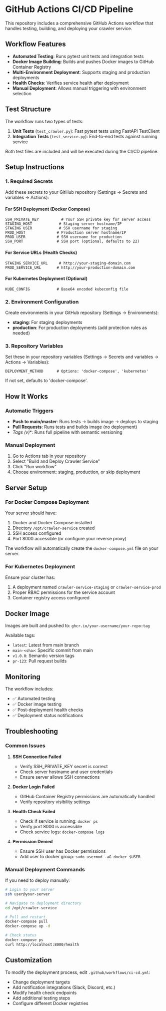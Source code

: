 # GitHub Actions CI/CD Pipeline

This repository includes a comprehensive GitHub Actions workflow that handles testing, building, and deploying your crawler service.

## Workflow Features

- **Automated Testing**: Runs pytest unit tests and integration tests
- **Docker Image Building**: Builds and pushes Docker images to GitHub Container Registry
- **Multi-Environment Deployment**: Supports staging and production deployments
- **Health Checks**: Verifies service health after deployment
- **Manual Deployment**: Allows manual triggering with environment selection

## Test Structure

The workflow runs two types of tests:

1. **Unit Tests** (`test_crawler.py`): Fast pytest tests using FastAPI TestClient
2. **Integration Tests** (`test_service.py`): End-to-end tests against running service

Both test files are included and will be executed during the CI/CD pipeline.

## Setup Instructions

### 1. Required Secrets

Add these secrets to your GitHub repository (Settings → Secrets and variables → Actions):

#### For SSH Deployment (Docker Compose)
```
SSH_PRIVATE_KEY          # Your SSH private key for server access
STAGING_HOST            # Staging server hostname/IP
STAGING_USER            # SSH username for staging
PROD_HOST              # Production server hostname/IP  
PROD_USER              # SSH username for production
SSH_PORT               # SSH port (optional, defaults to 22)
```

#### For Service URLs (Health Checks)
```
STAGING_SERVICE_URL     # http://your-staging-domain.com
PROD_SERVICE_URL       # http://your-production-domain.com
```

#### For Kubernetes Deployment (Optional)
```
KUBE_CONFIG            # Base64 encoded kubeconfig file
```

### 2. Environment Configuration

Create environments in your GitHub repository (Settings → Environments):

- **staging**: For staging deployments
- **production**: For production deployments (add protection rules as needed)

### 3. Repository Variables

Set these in your repository variables (Settings → Secrets and variables → Actions → Variables):

```
DEPLOYMENT_METHOD      # Options: 'docker-compose', 'kubernetes'
```

If not set, defaults to 'docker-compose'.

## How It Works

### Automatic Triggers
- **Push to main/master**: Runs tests → builds image → deploys to staging
- **Pull Requests**: Runs tests and builds image (no deployment)
- **Tags (v*)**: Runs full pipeline with semantic versioning

### Manual Deployment
1. Go to Actions tab in your repository
2. Select "Build and Deploy Crawler Service"
3. Click "Run workflow"
4. Choose environment: staging, production, or skip deployment

## Server Setup

### For Docker Compose Deployment

Your server should have:
1. Docker and Docker Compose installed
2. Directory `/opt/crawler-service` created
3. SSH access configured
4. Port 8000 accessible (or configure your reverse proxy)

The workflow will automatically create the `docker-compose.yml` file on your server.

### For Kubernetes Deployment

Ensure your cluster has:
1. A deployment named `crawler-service-staging` or `crawler-service-prod`
2. Proper RBAC permissions for the service account
3. Container registry access configured

## Docker Image

Images are built and pushed to: `ghcr.io/your-username/your-repo:tag`

Available tags:
- `latest`: Latest from main branch
- `main-<sha>`: Specific commit from main
- `v1.0.0`: Semantic version tags
- `pr-123`: Pull request builds

## Monitoring

The workflow includes:
- ✅ Automated testing
- ✅ Docker image testing
- ✅ Post-deployment health checks
- ✅ Deployment status notifications

## Troubleshooting

### Common Issues

1. **SSH Connection Failed**
   - Verify SSH_PRIVATE_KEY secret is correct
   - Check server hostname and user credentials
   - Ensure server allows SSH connections

2. **Docker Login Failed**
   - GitHub Container Registry permissions are automatically handled
   - Verify repository visibility settings

3. **Health Check Failed**
   - Check if service is running: `docker ps`
   - Verify port 8000 is accessible
   - Check service logs: `docker-compose logs`

4. **Permission Denied**
   - Ensure SSH user has Docker permissions
   - Add user to docker group: `sudo usermod -aG docker $USER`

### Manual Deployment Commands

If you need to deploy manually:

```bash
# Login to your server
ssh user@your-server

# Navigate to deployment directory
cd /opt/crawler-service

# Pull and restart
docker-compose pull
docker-compose up -d

# Check status
docker-compose ps
curl http://localhost:8000/health
```

## Customization

To modify the deployment process, edit `.github/workflows/ci-cd.yml`:

- Change deployment targets
- Add notification integrations (Slack, Discord, etc.)
- Modify health check endpoints
- Add additional testing steps
- Configure different Docker registries
